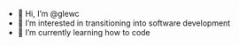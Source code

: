- 👋 Hi, I’m @glewc
- 👀 I’m interested in transitioning into software development 
- 🌱 I’m currently learning how to code

<!---
glewc/glewc is a ✨ special ✨ repository because its `README.md` (this file) appears on your GitHub profile.
You can click the Preview link to take a look at your changes.
--->
